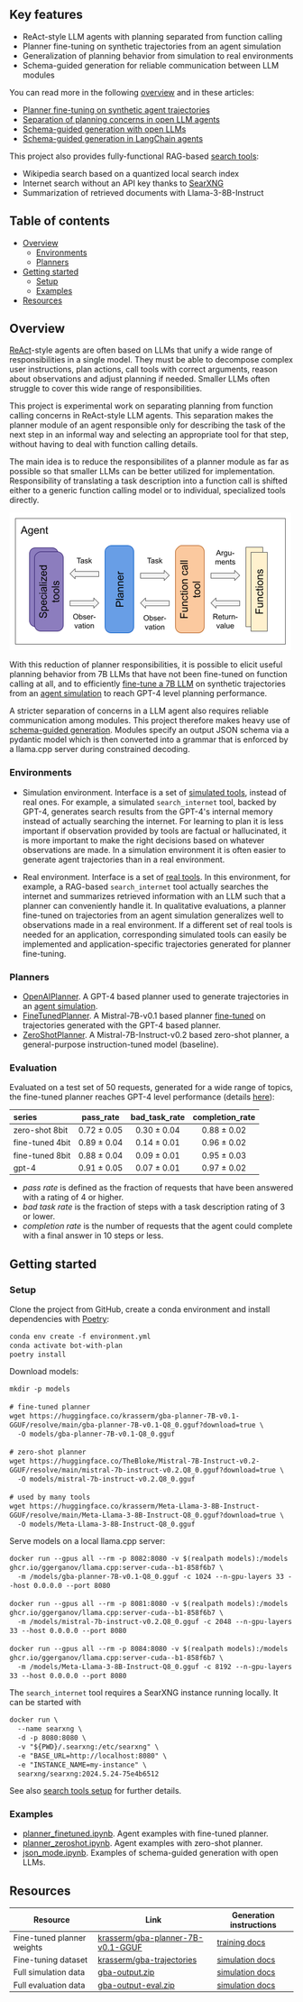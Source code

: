 ## Key features

- ReAct-style LLM agents with planning separated from function calling
- Planner fine-tuning on synthetic trajectories from an agent simulation
- Generalization of planning behavior from simulation to real environments
- Schema-guided generation for reliable communication between LLM modules

You can read more in the following [overview](#overview) and in these articles:

- [Planner fine-tuning on synthetic agent trajectories](https://krasserm.github.io/2024/05/31/planner-fine-tuning/)
- [Separation of planning concerns in open LLM agents](https://krasserm.github.io/2024/03/06/modular-agent/)
- [Schema-guided generation with open LLMs](https://krasserm.github.io/2023/12/18/llm-json-mode/)
- [Schema-guided generation in LangChain agents](https://krasserm.github.io/2023/12/10/grammar-based-agents/)

This project also provides fully-functional RAG-based [search tools](gba/tools/search/):

- Wikipedia search based on a quantized local search index
- Internet search without an API key thanks to [SearXNG](https://github.com/searxng/searxng)
- Summarization of retrieved documents with Llama-3-8B-Instruct

## Table of contents

- [Overview](#overview)
  - [Environments](#environments)
  - [Planners](#planners)
- [Getting started](#getting-started)
  - [Setup](#setup)
  - [Examples](#examples)
- [Resources](#resources)

## Overview

[ReAct](https://arxiv.org/abs/2210.03629)-style agents are often based on LLMs that unify a wide range of responsibilities in a single model. They must be able to decompose complex user instructions, plan actions, call tools with correct arguments, reason about observations and adjust planning if needed. Smaller LLMs often struggle to cover this wide range of responsibilities.

This project is experimental work on separating planning from function calling concerns in ReAct-style LLM agents. This separation makes the planner module of an agent responsible only for describing the task of the next step in an informal way and selecting an appropriate tool for that step, without having to deal with function calling details.

The main idea is to reduce the responsibilites of a planner module as far as possible so that smaller LLMs can be better utilized for implementation. Responsibility of translating a task description into a function call is shifted either to a generic function calling model or to individual, specialized tools directly.

![planner](docs/img/planner.png)

With this reduction of planner responsibilities, it is possible to elicit useful planning behavior from 7B LLMs that have not been fine-tuned on function calling at all, and to efficiently [fine-tune a 7B LLM](train/) on synthetic trajectories from an [agent simulation](simulation/) to reach GPT-4 level planning performance.

A stricter separation of concerns in a LLM agent also requires reliable communication among modules. This project therefore makes heavy use of [schema-guided generation](json_mode.ipynb). Modules specify an output JSON schema via a pydantic model which is then converted into a grammar that is enforced by a llama.cpp server during constrained decoding.

### Environments

- Simulation environment. Interface is a set of [simulated tools](simulation/tools/), instead of real ones. For example, a simulated `search_internet` tool, backed by GPT-4, generates search results from the GPT-4's internal memory instead of actually searching the internet. For learning to plan it is less important if observation provided by tools are factual or hallucinated, it is more important to make the right decisions based on whatever observations are made. In a simulation environment it is often easier to generate agent trajectories than in a real environment.

- Real environment. Interface is a set of [real tools](gba/tools/). In this environment, for example, a RAG-based `search_internet` tool actually searches the internet and summarizes retrieved information with an LLM such that a planner can conveniently handle it. In qualitative evaluations, a planner fine-tuned on trajectories from an agent simulation generalizes well to observations made in a real environment. If a different set of real tools is needed for an application, corresponding simulated tools can easily be implemented and application-specific trajectories generated for planner fine-tuning.

### Planners

- [OpenAIPlanner](simulation/planner.py). A GPT-4 based planner used to generate trajectories in an [agent simulation](simulation/).
- [FineTunedPlanner](gba/planner/fine_tuned.py). A Mistral-7B-v0.1 based planner [fine-tuned](train/) on trajectories generated with the GPT-4 based planner.
- [ZeroShotPlanner](gba/planner/zero_shot.py). A Mistral-7B-Instruct-v0.2 based zero-shot planner, a general-purpose instruction-tuned model (baseline).

### Evaluation

Evaluated on a test set of 50 requests, generated for a wide range of topics, the fine-tuned planner reaches GPT-4 level performance (details [here](simulation/README.md#planner-evaluation)):

| series          | pass_rate   | bad_task_rate | completion_rate |
|:----------------|:-----------:|:-------------:|:---------------:|
| zero-shot 8bit  | 0.72 ± 0.05 | 0.30 ± 0.04   | 0.88 ± 0.02     |
| fine-tuned 4bit | 0.89 ± 0.04 | 0.14 ± 0.01   | 0.96 ± 0.02     |
| fine-tuned 8bit | 0.88 ± 0.04 | 0.09 ± 0.01   | 0.95 ± 0.03     |
| gpt-4           | 0.91 ± 0.05 | 0.07 ± 0.01   | 0.97 ± 0.02     |

- *pass rate* is defined as the fraction of requests that have been answered with a rating of 4 or higher.
- *bad task rate* is the fraction of steps with a task description rating of 3 or lower.
- *completion rate* is the number of requests that the agent could complete with a final answer in 10 steps or less.

## Getting started

### Setup

Clone the project from GitHub, create a conda environment and install dependencies with [Poetry](https://python-poetry.org/):

```shell
conda env create -f environment.yml
conda activate bot-with-plan
poetry install
```

Download models:

```shell
mkdir -p models

# fine-tuned planner
wget https://huggingface.co/krasserm/gba-planner-7B-v0.1-GGUF/resolve/main/gba-planner-7B-v0.1-Q8_0.gguf?download=true \
  -O models/gba-planner-7B-v0.1-Q8_0.gguf

# zero-shot planner
wget https://huggingface.co/TheBloke/Mistral-7B-Instruct-v0.2-GGUF/resolve/main/mistral-7b-instruct-v0.2.Q8_0.gguf?download=true \
  -O models/mistral-7b-instruct-v0.2.Q8_0.gguf

# used by many tools
wget https://huggingface.co/krasserm/Meta-Llama-3-8B-Instruct-GGUF/resolve/main/Meta-Llama-3-8B-Instruct-Q8_0.gguf?download=true \
  -O models/Meta-Llama-3-8B-Instruct-Q8_0.gguf
```

Serve models on a local llama.cpp server:

```shell
docker run --gpus all --rm -p 8082:8080 -v $(realpath models):/models ghcr.io/ggerganov/llama.cpp:server-cuda--b1-858f6b7 \
  -m /models/gba-planner-7B-v0.1-Q8_0.gguf -c 1024 --n-gpu-layers 33 --host 0.0.0.0 --port 8080

docker run --gpus all --rm -p 8081:8080 -v $(realpath models):/models ghcr.io/ggerganov/llama.cpp:server-cuda--b1-858f6b7 \
  -m /models/mistral-7b-instruct-v0.2.Q8_0.gguf -c 2048 --n-gpu-layers 33 --host 0.0.0.0 --port 8080

docker run --gpus all --rm -p 8084:8080 -v $(realpath models):/models ghcr.io/ggerganov/llama.cpp:server-cuda--b1-858f6b7 \
  -m /models/Meta-Llama-3-8B-Instruct-Q8_0.gguf -c 8192 --n-gpu-layers 33 --host 0.0.0.0 --port 8080
```

The `search_internet` tool requires a SearXNG instance running locally. It can be started with

```shell
docker run \
  --name searxng \
  -d -p 8080:8080 \
  -v "${PWD}/.searxng:/etc/searxng" \
  -e "BASE_URL=http://localhost:8080" \
  -e "INSTANCE_NAME=my-instance" \
  searxng/searxng:2024.5.24-75e4b6512
```

See also [search tools setup](gba/tools/search/README.md#setup) for further details.

### Examples

- [planner_finetuned.ipynb](planner_finetuned.ipynb). Agent examples with fine-tuned planner.
- [planner_zeroshot.ipynb](planner_zeroshot.ipynb). Agent examples with zero-shot planner.
- [json_mode.ipynb](json_mode.ipynb). Examples of schema-guided generation with open LLMs.

## Resources

| Resource                   | Link                                                                                            | Generation instructions         |
|----------------------------|-------------------------------------------------------------------------------------------------|---------------------------------|
| Fine-tuned planner weights | [krasserm/gba-planner-7B-v0.1-GGUF](https://huggingface.co/krasserm/gba-planner-7B-v0.1-GGUF)   | [training docs](train/)         |
| Fine-tuning dataset        | [krasserm/gba-trajectories](https://huggingface.co/datasets/krasserm/gba-trajectories)          | [simulation docs](simulation/)  |
| Full simulation data       | [gba-output.zip](https://martin-krasser.com/gba/gba-output.zip)                                 | [simulation docs](simulation/)  |
| Full evaluation data       | [gba-output-eval.zip](https://martin-krasser.com/gba/gba-output-eval.zip)                       | [simulation docs](simulation/)  |
